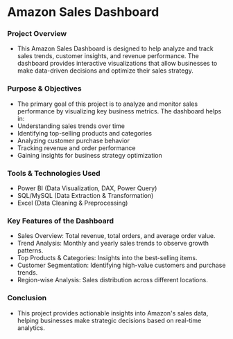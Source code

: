 # Amazon Sales Dashboard

### Project Overview
- This Amazon Sales Dashboard is designed to help analyze and track sales trends, customer insights, and revenue performance. The dashboard provides interactive visualizations that allow businesses to make data-driven decisions and optimize their sales strategy.

### Purpose & Objectives
- The primary goal of this project is to analyze and monitor sales performance by visualizing key business metrics. The dashboard helps in:
- Understanding sales trends over time
- Identifying top-selling products and categories
- Analyzing customer purchase behavior
- Tracking revenue and order performance
- Gaining insights for business strategy optimization

### Tools & Technologies Used
- Power BI (Data Visualization, DAX, Power Query)
- SQL/MySQL (Data Extraction & Transformation)
- Excel (Data Cleaning & Preprocessing)

### Key Features of the Dashboard
- Sales Overview: Total revenue, total orders, and average order value.
- Trend Analysis: Monthly and yearly sales trends to observe growth patterns.
- Top Products & Categories: Insights into the best-selling items.
- Customer Segmentation: Identifying high-value customers and purchase trends.
- Region-wise Analysis: Sales distribution across different locations.

### Conclusion
- This project provides actionable insights into Amazon's sales data, helping businesses make strategic decisions based on real-time analytics.








